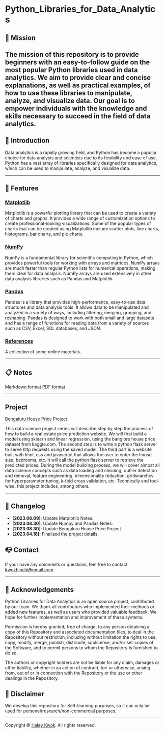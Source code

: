 # Python_Libraries_for_Data_Analytics


## 📍 Mission
The mission of this repository is to provide beginners with an easy-to-follow guide on the most popular Python libraries used in data analytics. We aim to provide clear and concise explanations, as well as practical examples, of how to use these libraries to manipulate, analyze, and visualize data. Our goal is to empower individuals with the knowledge and skills necessary to succeed in the field of data analytics.
--- 

## 🔆 Introduction

Data analytics is a rapidly growing field, and Python has become a popular choice for data analysts and scientists due to its flexibility and ease of use. Python has a vast array of libraries specifically designed for data analytics, which can be used to manipulate, analyze, and visualize data.


---

## 🥳 Features

### [Matplotlib](https://github.com/HaleyKwok/Python_Libraries_for_Data_Analytics/tree/main/Matplotlib)

Matplotlib is a powerful plotting library that can be used to create a variety of charts and graphs. It provides a wide range of customization options to create professional-looking visualizations. Some of the popular types of charts that can be created using Matplotlib include scatter plots, line charts, histograms, bar charts, and pie charts.

### [NumPy](https://github.com/HaleyKwok/Python_Libraries_for_Data_Analytics/tree/main/NumPy)

NumPy is a fundamental library for scientific computing in Python, which provides powerful tools for working with arrays and matrices. NumPy arrays are much faster than regular Python lists for numerical operations, making them ideal for data analysis. NumPy arrays are used extensively in other data analysis libraries such as Pandas and Matplotlib.

### [Pandas](https://github.com/HaleyKwok/Python_Libraries_for_Data_Analytics/tree/main/Pandas)

Pandas is a library that provides high-performance, easy-to-use data structures and data analysis tools. It allows data to be manipulated and analyzed in a variety of ways, including filtering, merging, grouping, and reshaping. Pandas is designed to work with both small and large datasets and has a range of functions for reading data from a variety of sources such as CSV, Excel, SQL databases, and JSON.

### [References](https://github.com/HaleyKwok/Python_Libraries_for_Data_Analytics/tree/main/References)
A collection of some online materials.

---
## 📋 Notes
[Markdown format](https://github.com/HaleyKwok/Python_Libraries_for_Data_Analytics/blob/main/DataAnalytics.md)
[PDF format](https://github.com/HaleyKwok/Python_Libraries_for_Data_Analytics/blob/main/DataAnalytics.pdf)

---

## Project
[Bengaluru House Price Project](https://github.com/HaleyKwok/Python_Libraries_for_Data_Analytics/tree/main/Bengaluru_House_Price_Project)

This data science project series will describe step by step the process of how to build a real estate price prediction website. We will first build a model using sklearn and linear regression, using the banglore house price dataset from kaggle.com. The second step is to write a python flask server to serve http requests using the saved model. The third part is a website built with html, css and javascript that allows the user to enter the house size, bedrooms, etc. It will call the python flask server to retrieve the predicted prices. During the model building process, we will cover almost all data science concepts such as data loading and cleaning, outlier detection and removal, feature engineering, dimensionality reduction, gridsearchcv for hyperparameter tuning, k-fold cross validation, etc. Technically and tool-wise, this project includes, among others.

---

## 📝 Changelog
- __[2023.08.09]__: Update Matplotlib Notes.
- __[2023.08.30]__: Update Numpy and Pandas Notes.
- __[2023.08.30]__: Update Bengaluru House Price Project.
- __[2023.04.18]__: Finalized the project details.

## 📭 Contact
If your have any comments or questions, feel free to contact kwokhinchi@gmail.com 

---

## 📖 Acknowledgements
Python Libraries for Data Analytics is an open source project, contributed by our team. We thank all contributors who implemented their methods or added new features, as well as users who provided valuable feedback. We hope for further implementation and improvement of these systems.

Permission is hereby granted, free of charge, to any person obtaining a copy of this Repository and associated documentation files, to deal in the Repository without restriction, including without limitation the rights to use, copy, modify, merge, publish, distribute, sublicense, and/or sell copies of the Software, and to permit persons to whom the Repository is furnished to do so.

The authors or copyright holders are not be liable for any claim, damages or other liabillty, whether in an action of contract, tort or otherwise, arising from, out of or in connection with the Repository or the use or other dealings in the Repository.


## 📢 Disclaimer
We develop this repository for Self-learning purposes, so it can only be used for personal/research/non-commercial purposes.

---

Copyright © [Haley Kwok](https://github.com/HaleyKwok). All rights reserved.

